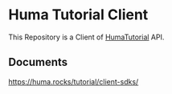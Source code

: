 # Huma Tutorial Client

This Repository is a Client of [HumaTutorial](github.com/umaidashi/huma-tutorial) API.


## Documents

https://huma.rocks/tutorial/client-sdks/

